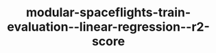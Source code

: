 ---
schema: default
title: modular-spaceflights-train-evaluation--linear-regression--r2-score
organization: demo_org
notes: type = kedro_datasets.tracking.metrics_dataset.MetricsDataset
resources:
  - name: modular-spaceflights-train-evaluation--linear-regression--r2-score
    url: 'https://github.com/ResponsibleAIML/django-kedro/tree/main/kedro-projects/demo-project-kedro/data/09_tracking/linear_score.json/2023-11-02T16.28.10.947Z/linear_score.json'
    format: json
category:
  - 09-tracking
maintainer: 
maintainer_email: 
project:
  - modular-spaceflights
preview: |
  
---